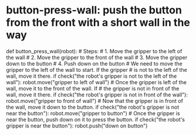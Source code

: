 # button-press-wall: push the button from the front with a short wall in the way
def button_press_wall(robot):
    # Steps:
    #  1. Move the gripper to the left of the wall
    #  2. Move the gripper to the front of the wall
    #  3. Move the gripper down to the button
    #  4. Push down on the button
    # We need to move the gripper to the left of the wall to start. If the gripper
    # is not to the left of the wall, move it there.
    if check("the robot's gripper is not to the left of the wall"):
        robot.move("gripper to left of wall")
    # Once the gripper is left of the wall, move it to the front of the wall. If
    # the gripper is not in front of the wall, move it there.
    if check("the robot's gripper is not in front of the wall"):
        robot.move("gripper to front of wall")
    # Now that the gripper is in front of the wall, move it down to the button.
    if check("the robot's gripper is not near the button"):
        robot.move("gripper to button")
    # Once the gripper is near the button, push down on it to press the button.
    if check("the robot's gripper is near the button"):
        robot.push("down on button")